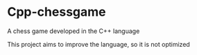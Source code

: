 # Cpp-chessgame
A chess game developed in the C++ language

This project aims to improve the language, so it is not optimized
